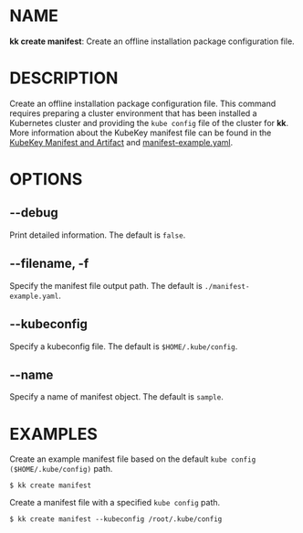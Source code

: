 # NAME
**kk create manifest**: Create an offline installation package configuration file.

# DESCRIPTION
Create an offline installation package configuration file. This command requires preparing a cluster environment that has been installed a Kubernetes cluster and providing the `kube config` file of the cluster for **kk**. More information about the KubeKey manifest file can be found in the [KubeKey Manifest and Artifact](../manifest_and_artifact.md) and [manifest-example.yaml](../manifest-example.md).

# OPTIONS

## **--debug**
Print detailed information. The default is `false`.

## **--filename, -f**
Specify the manifest file output path. The default is `./manifest-example.yaml`.

## **--kubeconfig**
Specify a kubeconfig file. The default is `$HOME/.kube/config`.

## **--name**
Specify a name of manifest object. The default is `sample`.

# EXAMPLES
Create an example manifest file based on the default `kube config ($HOME/.kube/config)` path.
```
$ kk create manifest
```
Create a manifest file with a specified `kube config` path.
```
$ kk create manifest --kubeconfig /root/.kube/config
```

